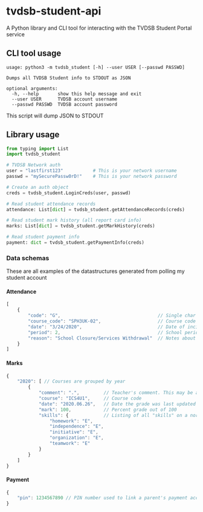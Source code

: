 # tvdsb-student-api
A Python library and CLI tool for interacting with the TVDSB Student Portal service

## CLI tool usage

```
usage: python3 -m tvdsb_student [-h] --user USER [--passwd PASSWD]

Dumps all TVDSB Student info to STDOUT as JSON

optional arguments:
  -h, --help       show this help message and exit
  --user USER      TVDSB account username
  --passwd PASSWD  TVDSB account password
```

This script will dump JSON to STDOUT

## Library usage
```python
from typing import List
import tvdsb_student

# TVDSB Network auth
user = "lastfirst123"           # This is your network username
passwd = "mySecurePassw0rD!"    # This is your network password

# Create an auth object
creds = tvdsb_student.LoginCreds(user, passwd)

# Read student attendance records
attendance: List[dict] = tvdsb_student.getAttendanceRecords(creds)

# Read student mark history (all report card info)
marks: List[dict] = tvdsb_student.getMarkHistory(creds)

# Read student payment info
payment: dict = tvdsb_student.getPaymentInfo(creds)
```

### Data schemas

These are all examples of the datastructures generated from polling my student account

#### Attendance
```js
[
    {
        "code": "G",                                    // Single char denoting incident type
        "course_code": "SPH3UK-02",                     // Course code
        "date": "3/24/2020",                            // Date of incident
        "period": 2,                                    // School period
        "reason": "School Closure/Services Withdrawal"  // Notes about incident
    }
]
```

#### Marks
```js
{
    "2020": [ // Courses are grouped by year
        {
            "comment": ".",         // Teacher's comment. This may be a "." if the class finished during a teachers strike
            "course": "ICS4U1",     // Course code
            "date": "2020.06.26",   // Date the grade was last updated in MarkBook
            "mark": 100,            // Percent grade out of 100
            "skills": {             // Listing of all "skills" on a normal report card. Single char, one of [F, S, G, E]
                "homework": "E",
                "independence": "E",
                "initiative": "E",
                "organization": "E",
                "teamwork": "E"
            }
        }
    ]
}
```

#### Payment
```js
{
    "pin": 1234567890 // PIN number used to link a parent's payment account to a student (not my real pin)
}
```